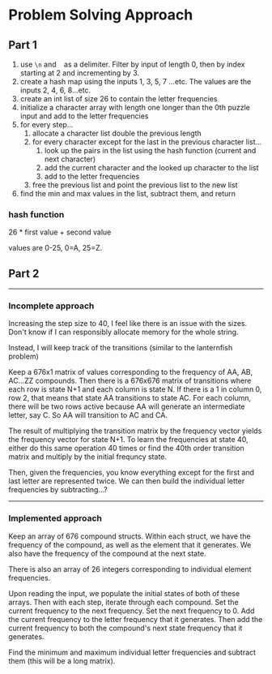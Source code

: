 # Problem Solving Approach

## Part 1

1. use `\n` and ` ` as a delimiter. Filter by input of length 0, then by index starting at 2 and incrementing by 3.
2. create a hash map using the inputs 1, 3, 5, 7 ...etc. The values are the inputs 2, 4, 6, 8...etc.
3. create an int list of size 26 to contain the letter frequencies
4. initialize a character array with length one longer than the 0th puzzle input and add to the letter frequencies
5. for every step...
    1. allocate a character list double the previous length
    2. for every character except for the last in the previous character list...
        1. look up the pairs in the list using the hash function (current and next character)
        2. add the current character and the looked up character to the list
        3. add to the letter frequencies
    3. free the previous list and point the previous list to the new list
6. find the min and max values in the list, subtract them, and return

### hash function

26 * first value + second value

values are 0-25, 0=A, 25=Z. 

## Part 2

---
### Incomplete approach

Increasing the step size to 40, I feel like there is an issue with the sizes. Don't know if I can responsibly allocate memory for the whole string.

Instead, I will keep track of the transitions (similar to the lanternfish problem)

Keep a 676x1 matrix of values corresponding to the frequency of AA, AB, AC...ZZ compounds. Then there is a 676x676 matrix of transitions where each row is state N+1 and each column is state N. If there is a 1 in column 0, row 2, that means that state AA transitions to state AC. For each column, there will be two rows active because AA will generate an intermediate letter, say C. So AA will transition to AC and CA.

The result of multiplying the transition matrix by the frequency vector yields the frequency vector for state N+1. To learn the frequencies at state 40, either do this same operation 40 times or find the 40th order transition matrix and multiply by the initial frequncy state.

Then, given the frequencies, you know everything except for the first and last letter are represented twice. We can then build the individual letter frequencies by subtracting...?

---
### Implemented approach

Keep an array of 676 compound structs. Within each struct, we have the frequency of the compound, as well as the element that it generates. We also have the frequency of the compound at the next state.

There is also an array of 26 integers corresponding to individual element frequencies.

Upon reading the input, we populate the initial states of both of these arrays. Then with each step, iterate through each compound. Set the current frequency to the next frequency. Set the next frequency to 0. Add the current frequency to the letter frequency that it generates. Then add the current frequency to both the compound's next state frequency that it generates.

Find the minimum and maximum individual letter frequencies and subtract them (this will be a long matrix).

